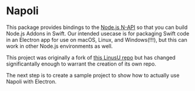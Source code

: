 # Napoli

This package provides bindings to the [Node.js N-API](https://nodejs.org/api/n-api.html) so that you can build Node.js Addons in Swift. Our intended usecase is for packaging Swift code in an Electron app for use on macOS, Linux, and Windows(!!!), but this can work in other Node.js environments as well.

This project was originally a fork of [this LinusU repo](https://github.com/LinusU/swift-napi-bindings) but has changed significantally enough to warrant the creation of its own repo.

The next step is to create a sample project to show how to actually use Napoli with Electron.